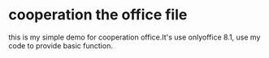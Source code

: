 # cooperation the office file


this is my simple demo for cooperation office.It's use onlyoffice 8.1, use my code to provide basic function. 

